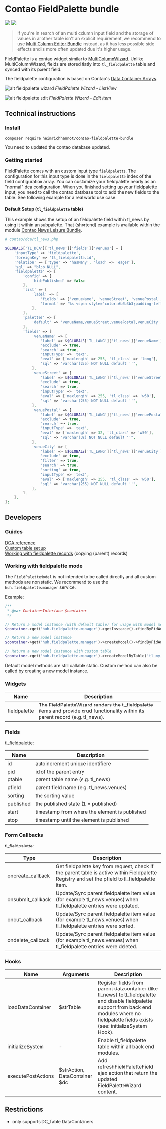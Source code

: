 # Contao FieldPalette bundle

[![](https://img.shields.io/packagist/v/heimrichhannot/contao-fieldpalette-bundle.svg)](https://packagist.org/packages/heimrichhannot/contao-fieldpalette-bundle)
[![](https://img.shields.io/packagist/dt/heimrichhannot/contao-fieldpalette-bundle.svg)](https://packagist.org/packages/heimrichhannot/contao-fieldpalette-bundle)


> If you're in search of an multi column input field and the storage of values in another table isn't an explicit requirement, we recommend to use [Multi Column Editor Bundle](https://github.com/heimrichhannot/contao-multi-column-editor-bundle) instead, as it has less possible side effects and is more often updated due it's higher usage.

FieldPalette is a contao widget similar to [MultiColumnWizard](https://github.com/menatwork/MultiColumnWizard).
Unlike MultiColumnWizard, fields are stored flatly into `tl_fieldpalette` table and synced with its parent field.

The fieldpalette configuration is based on Contao's [Data Container Arrays](https://docs.contao.org/books/api/dca/index.html).

![alt fieldpalette wizard](./docs/img/fieldpalette_wizard.jpg)
*FieldPalette Wizard - ListView*

![alt fieldpalette edit](./docs/img/fieldpalette_edit.jpg)
*FieldPalette Wizard - Edit item*


## Technical instructions

### Install 

```
composer require heimrichhannot/contao-fieldpalette-bundle
```

You need to updated the contao database updated. 

### Getting started

FieldPalette comes with an custom input type `fieldpalette`. The configuration for this input type is done in the `fieldpalette` index of the field configuration array. You can customize your fieldpalette nearly as an "normal" dca configuration. When you finished setting up your fieldpalette input, you need to call the contao database tool to add the new fields to the table.  See following example for a real world use case:

#### Default Setup (`tl_fieldpalette` table)


This example shows the setup of an fieldpalette field within tl_news by using it within an subpalette. That (shortend) example is available within the module [Contao News Leisure Bundle](https://github.com/heimrichhannot/contao-news-leisure-bundle).

```php
# contao/dca/tl_news.php

$GLOBALS['TL_DCA']['tl_news']['fields']['venues'] = [
    'inputType' => 'fieldpalette',
    'foreignKey' => 'tl_fieldpalette.id',
    'relation' => ['type' => 'hasMany', 'load' => 'eager'],
    'sql' => "blob NULL",
    'fieldpalette' => [
        'config' => [
            'hidePublished' => false
        ],
        'list' => [
            'label' => [
                'fields' => ['venueName', 'venueStreet', 'venuePostal', 'venueCity'],
                'format' => '%s <span style="color:#b3b3b3;padding-left:3px">[%s, %s %s]</span>',
            ],
        ],
        'palettes' => [
            'default' => 'venueName,venueStreet,venuePostal,venueCity',
        ],
        'fields' => [
            'venueName' => [
                'label' => &$GLOBALS['TL_LANG']['tl_news']['venueName'],
                'exclude' => true,
                'search' => true,
                'inputType' => 'text',
                'eval' => ['maxlength' => 255, 'tl_class' => 'long'],
                'sql' => "varchar(255) NOT NULL default ''",
            ],
            'venueStreet' => [
                'label' => &$GLOBALS['TL_LANG']['tl_news']['venueStreet'],
                'exclude' => true,
                'search' => true,
                'inputType' => 'text',
                'eval' => ['maxlength' => 255, 'tl_class' => 'w50'],
                'sql' => "varchar(255) NOT NULL default ''",
            ],
            'venuePostal' => [
                'label' => &$GLOBALS['TL_LANG']['tl_news']['venuePostal'],
                'exclude' => true,
                'search' => true,
                'inputType' => 'text',
                'eval' => ['maxlength' => 32, 'tl_class' => 'w50'],
                'sql' => "varchar(32) NOT NULL default ''",
            ],
            'venueCity' => [
                'label' => &$GLOBALS['TL_LANG']['tl_news']['venueCity'],
                'exclude' => true,
                'filter' => true,
                'search' => true,
                'sorting' => true,
                'inputType' => 'text',
                'eval' => ['maxlength' => 255, 'tl_class' => 'w50'],
                'sql' => "varchar(255) NOT NULL default ''",
            ],
        ],
    ],
];
```


## Developers

### Guides

[DCA reference](docs/developers/dca_reference.md)  
[Custom table set up](docs/developers/custom_table.md)  
[Working with fieldpalette records](/docs/developers/fieldpalette_records.md) (copying (parent) records)  

### Working with fieldpalette model

The `FieldPaletteModel` is not intended to be called directly and all custom methods are non static. We recommend to use the `huh.fieldpalette.manager` service. 

Example: 
```php
/** 
 * @var ContainerInterface $container 
 */

// Return a model instance (with default table) for usage with model method (like find methods)
$container->get('huh.fieldpalette.manager')->getInstance()->findByPidAndTableAndField($item->id, 'tl_item', 'parentItem');

// Return a new model instance
$container->get('huh.fieldpalette.manager')->createModel()->findByPidAndTableAndField($item->id, 'tl_item', 'parentItem');

// Return a new model instance with custom table
$container->get('huh.fieldpalette.manager')->createModelByTable('tl_my_custom_table')->findByPidAndTableAndField($item->id, 'tl_item', 'parentItem');
```

Default model methods are still callable static. Custom method can also be called by creating a new model instance. 

### Widgets

Name         | Description
------------ | -----------
fieldpalette | The FieldPaletteWizard renders the tl_fieldpalette items and provide crud functionality within its parent record (e.g. tl_news).

### Fields

tl_fieldpalette:

Name      | Description
--------- | -----------
id        | autoincrement unique identifiere
pid       | id of the parent entry
ptable    | parent table name (e.g. tl_news)
pfield    | parent field name (e.g. tl_news.venues)
sorting   | the sorting value
published | the published state (1 = published) 
start     | timestamp from where the element is published 
stop      | timestamp until the element is published

### Form Callbacks

tl_fieldpalette:

Type              | Description
----------------- | -----------
oncreate_callback | Get fieldpalette key from request, check if the parent table is active within Fieldpalette Registry and set the pfield to tl_fieldpalette item. 
onsubmit_callback | Update/Sync parent fieldpalette item value (for example tl_news.venues) when tl_fieldpalette entries were updated.
oncut_callback    | Update/Sync parent fieldpalette item value (for example tl_news.venues) when tl_fieldpalette entries were sorted.
ondelete_callback | Update/Sync parent fieldpalette item value (for example tl_news.venues) when tl_fieldpalette entries were deleted.


### Hooks

Name               | Arguments                     | Description
-----------------  | ----------------------------- | -----------
loadDataContainer  | $strTable                     | Register fields from parent datacontainer (like tl_news) to tl_fieldpalette and disable fieldpalette support from back end modules where no fieldpalette fields exists (see: initializeSystem Hook). 
initializeSystem   | -                             | Enable tl_fieldpalette table within all back end modules.	
executePostActions | $strAction, DataContainer $dc | Add refreshFieldPaletteField ajax action that return the updated FieldPaletteWizard content.

## Restrictions

* only supports DC_Table DataContainers
